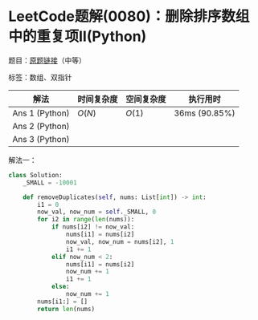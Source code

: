# LeetCode题解(0080)：删除排序数组中的重复项II(Python)

题目：[原题链接](https://leetcode-cn.com/problems/remove-duplicates-from-sorted-array-ii/)（中等）

标签：数组、双指针

| 解法           | 时间复杂度 | 空间复杂度 | 执行用时      |
| -------------- | ---------- | ---------- | ------------- |
| Ans 1 (Python) | $O(N)$     | $O(1)$     | 36ms (90.85%) |
| Ans 2 (Python) |            |            |               |
| Ans 3 (Python) |            |            |               |

解法一：

```python
class Solution:
    _SMALL = -10001

    def removeDuplicates(self, nums: List[int]) -> int:
        i1 = 0
        now_val, now_num = self._SMALL, 0
        for i2 in range(len(nums)):
            if nums[i2] != now_val:
                nums[i1] = nums[i2]
                now_val, now_num = nums[i2], 1
                i1 += 1
            elif now_num < 2:
                nums[i1] = nums[i2]
                now_num += 1
                i1 += 1
            else:
                now_num += 1
        nums[i1:] = []
        return len(nums)
```

